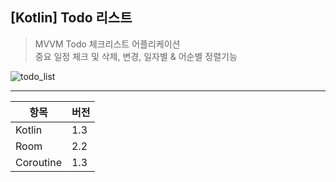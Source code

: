 ## [Kotlin] Todo 리스트

>MVVM Todo 체크리스트 어플리케이션    
>중요 일정 체크 및 삭제, 변경, 일자별 & 어순별 정렬기능  


![todo_list](https://user-images.githubusercontent.com/75350289/106455186-367b7300-64cf-11eb-8413-cb6a03c2331a.gif)

---

| 항목 | 버전 | 
|-----|------|
| Kotlin  | 1.3 |
| Room | 2.2 |
| Coroutine | 1.3 |


